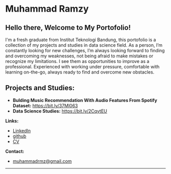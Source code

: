 <h1>Muhammad Ramzy</h1>

## Hello there, Welcome to My Portofolio!

I'm a fresh graduate from Institut Teknologi Bandung, this portofolio is a collection of my projects and studies in data science field.
As a person, I’m constantly looking for new challenges, I’m always looking forward to
finding and overcoming my weaknesses, not being afraid to make mistakes or recognize my limitations. I
see them as opportunities to improve as a professional. Experienced with working under pressure, 
comfortable with learning on-the-go, always ready to find and overcome new obstacles.  

## Projects and Studies:

* **Bulding Music Recommendation With Audio Features From Spotify Dataset:** https://bit.ly/37Ml063 
* **Data Science Studies:** https://bit.ly/2CqytEU

**Links:**
* [LinkedIn](https://www.linkedin.com/in/muhammad-ramzy-a705ab116)
* [github](https://github.com/netizet)
* [CV](https://drive.google.com/file/d/1K23mODoKkHWml5Z6WXITgaKiQqFHdTEl/view?usp=sharing)

**Contact:**
* muhammadrmz@gmail.com
---
